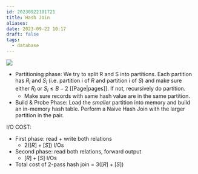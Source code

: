 ```yaml
---
id: 20230922101721
title: Hash Join
aliases: 
date: 2023-09-22 10:17
draft: false
tags:
  - database
---
```



![](https://r2.hcplantern.top/2023/09/17/Snipaste_2023-09-18_16-29-39.png)

- Partitioning phase: We try to split R and S into partitions. Each partition has $R_{i}$ and $S_{i}$ (i.e. partition i of $R$ and partition i of $S$) and make sure either $R_{i}$ or $S_{i} \leq B-2$ [[Page|pages]]. If not, recursively do partition. 
	- Make sure records with same hash value are in the same partition.
- Build & Probe Phase: Load the *smaller* partition into memory and build an in-memory hash table. Perform a Naive Hash Join with the larger partition in the pair. 

I/O COST:
- First phase: read + write both relations
	- $2([R] + [S])$ I/Os
- Second phase: read both relations, forward output
	- $[R] + [S]$ I/Os
- Total cost of 2-pass hash join = $3([R] + [S])$